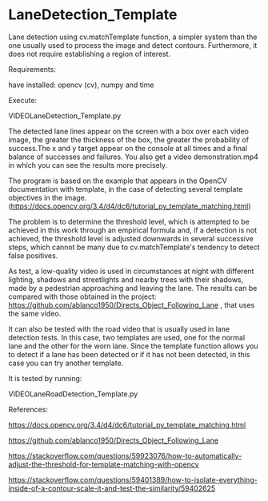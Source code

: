 # LaneDetection_Template
Lane detection using cv.matchTemplate function, a simpler system than the one usually used to process the image and detect contours. Furthermore, it does not require establishing a region of interest.

Requirements:

have installed: opencv (cv), numpy and time

Execute:

VIDEOLaneDetection_Template.py

The detected lane lines appear on the screen with a box over each video image, the greater the thickness of the box, the greater the probability of success.The x and y target appear on the console at all times and a final balance of successes and failures.
You also get a video demonstration.mp4 in which you can see the results more precisely.

The program is based on the example that appears in the OpenCV documentation with template, in the case of detecting several template objectives in the image. (https://docs.opencv.org/3.4/d4/dc6/tutorial_py_template_matching.html)

The problem is to determine the threshold level, which is attempted to be achieved in this work through an empirical formula and, if a detection is not achieved, the threshold level is adjusted downwards in several successive steps, which cannot be many due to cv.matchTemplate's tendency to detect false positives.

As test, a low-quality video is used in circumstances at night with different lighting, shadows and streetlights and nearby trees with their shadows, made by a pedestrian approaching and leaving the lane. The results can be compared with those obtained in the project:
https://github.com/ablanco1950/Directs_Object_Following_Lane , that uses the same video.

It can also be tested with the road video that is usually used in lane detection tests. In this case, two templates are used, one for the normal lane and the other for the worn lane. Since the template function allows you to detect if a lane has been detected or if it has not been detected, in this case you can try another template.

It is tested by running:

VIDEOLaneRoadDetection_Template.py


References:

https://docs.opencv.org/3.4/d4/dc6/tutorial_py_template_matching.html

https://github.com/ablanco1950/Directs_Object_Following_Lane

https://stackoverflow.com/questions/59923076/how-to-automatically-adjust-the-threshold-for-template-matching-with-opencv

https://stackoverflow.com/questions/59401389/how-to-isolate-everything-inside-of-a-contour-scale-it-and-test-the-similarity/59402625
